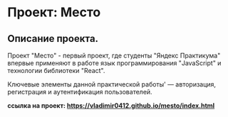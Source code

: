 # Проект: Место

## Описание проекта.

Проект "Место" - первый проект, где студенты "Яндекс Практикума" впервые применяют в работе язык программирования "JavaScript" и технологии библиотеки "React".

Ключевые элементы данной практической работы' — авторизация, регистрация и аутентификация пользователей.

**ссылка на проект: https://vladimir0412.github.io/mesto/index.html**
